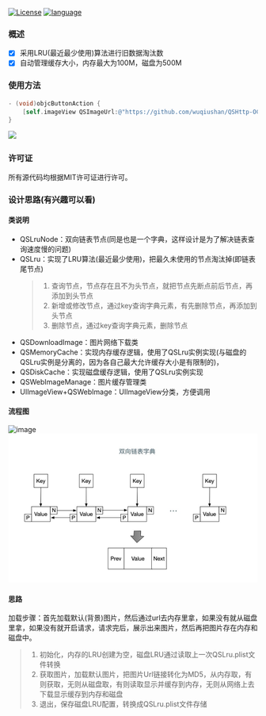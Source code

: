 [![License](https://img.shields.io/badge/license-MIT-blue.svg)](LICENSE) [![language](https://img.shields.io/badge/language-objective--c-green.svg)](1) 

### 概述
* [X] 采用LRU(最近最少使用)算法进行旧数据淘汰数
* [X] 自动管理缓存大小，内存最大为100M，磁盘为500M

### 使用方法
```Objective-C
- (void)objcButtonAction {
    [self.imageView QSImageUrl:@"https://github.com/wuqiushan/QSHttp-OC/raw/master/QSHttp-OC.png" defaultImage:nil];
}
```
![](https://github.com/wuqiushan/QSWebImage-ObjC/blob/master/QSWebImage.gif)

### 许可证
所有源代码均根据MIT许可证进行许可。

### 设计思路(有兴趣可以看)
#### 类说明
* QSLruNode：双向链表节点(同是也是一个字典，这样设计是为了解决链表查询速度慢的问题)  
* QSLru：实现了LRU算法(最近最少使用)，把最久未使用的节点淘汰掉(即链表尾节点)
    > 1. 查询节点，节点存在且不为头节点，就把节点先断点前后节点，再添加到头节点
    > 2. 新增或修改节点，通过key查询字典元素，有先删除节点，再添加到头节点
    > 3. 删除节点，通过key查询字典元素，删除节点
* QSDownloadImage：图片网络下载类
* QSMemoryCache：实现内存缓存逻辑，使用了QSLru实例实现(与磁盘的QSLru实例是分离的，因为各自己最大允许缓存大小是有限制的)，
* QSDiskCache：实现磁盘缓存逻辑，使用了QSLru实例实现
* QSWebImageManage：图片缓存管理类
* UIImageView+QSWebImage：UIImageView分类，方便调用
#### 流程图
![image](https://github.com/wuqiushan/QSCache-ObjC/blob/master/图片缓存时序图.jpg)
![image](https://github.com/wuqiushan/QSCache-ObjC/blob/master/链表图.jpg)

#### 思路
加载步骤：首先加载默认(背景)图片，然后通过url去内存里拿，如果没有就从磁盘里拿，如果没有就开启请求，请求完后，展示出来图片，然后再把图片存在内存和磁盘中。
> 1. 初始化，内存的LRU创建为空，磁盘LRU通过读取上一次QSLru.plist文件转换
> 2. 获取图片，加载默认图片，把图片Url链接转化为MD5，从内存取，有则获取，无则从磁盘取，有则读取显示并缓存到内存，无则从网络上去下载显示缓存到内存和磁盘
> 3. 退出，保存磁盘LRU配置，转换成QSLru.plist文件存储